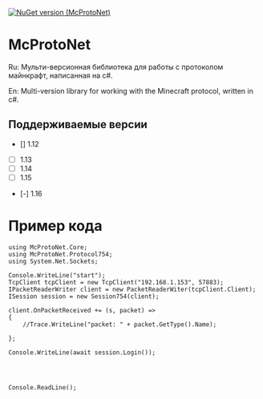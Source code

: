 
[![NuGet version (McProtoNet)](https://img.shields.io/nuget/v/McProtoNet?style=flat-square)](https://www.nuget.org/packages/McProtoNet/)



# McProtoNet

Ru: Мульти-версионная библиотека для работы с протоколом майнкрафт, написанная на c#.

En: Multi-version library for working with the Minecraft protocol, written in c#.

## Поддерживаемые версии
- [] 1.12
- [ ] 1.13
- [ ] 1.14
- [ ] 1.15
- [-] 1.16

# Пример кода
```
using McProtoNet.Core;
using McProtoNet.Protocol754;
using System.Net.Sockets;

Console.WriteLine("start");
TcpClient tcpClient = new TcpClient("192.168.1.153", 57883);
IPacketReaderWriter client = new PacketReaderWiter(tcpClient.Client);
ISession session = new Session754(client);

client.OnPacketReceived += (s, packet) =>
{
    //Trace.WriteLine("packet: " + packet.GetType().Name);

};

Console.WriteLine(await session.Login());




Console.ReadLine();
```
